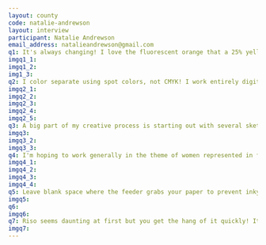 ```yaml
---
layout: county 
code: natalie-andrewson
layout: interview
participant: Natalie Andrewson
email_address: natalieandrewson@gmail.com
q1: It's always changing! I love the fluorescent orange that a 25% yellow value and 100% fluorescent pink make. But I also love a good deep purple with Blue, Pink and yellow combined.
imgq1_1: 
imgq1_2: 
img1_3: 
q2: I color separate using spot colors, not CMYK! I work entirely digitally, plugging my computer into the Riso and printing straight from PDFs. I love to use a smooth, off-white paper, which tends to harmonize the Riso colors well. 
imgq2_1: 
imgq2_2: 
imgq2_3: 
imgq2_4: 
imgq2_5: 
q3: A big part of my creative process is starting out with several sketches of random shapes, which I slowly mold into something coherent. It's kind of an improvised drawing experience which helps me discover what I'm interested in drawing in this moment in my life. I do a ton of this pre-sketch process and from those sparks of ideas I find the concept for my piece. 
imgq3: 
imgq3_2: 
imgq3_3: 
q4: I'm hoping to work generally in the theme of women represented in fantasy and adventure genres. Sometimes I stretch that, but I want to create more work for girls and women to see themselves in these genres, and for them to know it's been drawn by a woman. That's powerful to me and it keeps me excited about drawing and working creatively. 
imgq4_1: 
imgq4_2: 
imgq4_3: 
imgq4_4: 
q5: Leave blank space where the feeder grabs your paper to prevent inky roller marks! Print with intervals on, it helps keep consistent registration. I like to print on the darkest density with the slowest settings so the drum has all the time it can get to press as much ink to the paper as possible- I always want that true 100% pink!
imgq5: 
q6: 
imgq6: 
q7: Riso seems daunting at first but you get the hang of it quickly! It's just as satisfying as painting, just broken down into layered value combinations. It's actually trained me to see color and values in a completely different way, which helps with my non Riso work! 
imgq7: 
---
```

